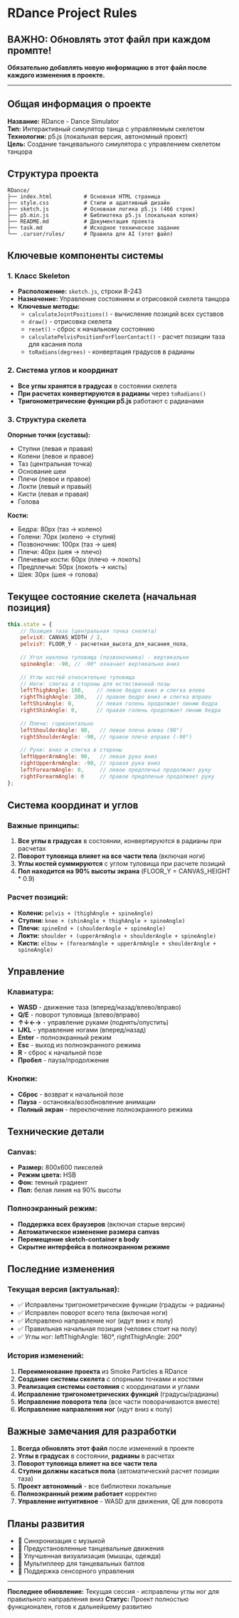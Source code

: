 # RDance Project Rules

## ВАЖНО: Обновлять этот файл при каждом промпте!

**Обязательно добавлять новую информацию в этот файл после каждого изменения в проекте.**

---

## Общая информация о проекте

**Название:** RDance - Dance Simulator  
**Тип:** Интерактивный симулятор танца с управляемым скелетом  
**Технологии:** p5.js (локальная версия, автономный проект)  
**Цель:** Создание танцевального симулятора с управлением скелетом танцора

## Структура проекта

```
RDance/
├── index.html          # Основная HTML страница
├── style.css           # Стили и адаптивный дизайн
├── sketch.js           # Основная логика p5.js (466 строк)
├── p5.min.js           # Библиотека p5.js (локальная копия)
├── README.md           # Документация проекта
├── task.md             # Исходное техническое задание
└── .cursor/rules/      # Правила для AI (этот файл)
```

## Ключевые компоненты системы

### 1. Класс Skeleton
- **Расположение:** `sketch.js`, строки 8-243
- **Назначение:** Управление состоянием и отрисовкой скелета танцора
- **Ключевые методы:**
  - `calculateJointPositions()` - вычисление позиций всех суставов
  - `draw()` - отрисовка скелета
  - `reset()` - сброс к начальному состоянию
  - `calculatePelvisPositionForFloorContact()` - расчет позиции таза для касания пола
  - `toRadians(degrees)` - конвертация градусов в радианы

### 2. Система углов и координат
- **Все углы хранятся в градусах** в состоянии скелета
- **При расчетах конвертируются в радианы** через `toRadians()`
- **Тригонометрические функции p5.js** работают с радианами

### 3. Структура скелета
**Опорные точки (суставы):**
- Ступни (левая и правая)
- Колени (левое и правое)
- Таз (центральная точка)
- Основание шеи
- Плечи (левое и правое)
- Локти (левый и правый)
- Кисти (левая и правая)
- Голова

**Кости:**
- Бедра: 80px (таз → колено)
- Голени: 70px (колено → ступня)
- Позвоночник: 100px (таз → шея)
- Плечи: 40px (шея → плечо)
- Плечевые кости: 60px (плечо → локоть)
- Предплечья: 50px (локоть → кисть)
- Шея: 30px (шея → голова)

## Текущее состояние скелета (начальная позиция)

```javascript
this.state = {
    // Позиция таза (центральная точка скелета)
    pelvisX: CANVAS_WIDTH / 2,
    pelvisY: FLOOR_Y - расчетная_высота_для_касания_пола,
    
    // Угол наклона туловища (позвоночника) - вертикально
    spineAngle: -90, // -90° означает вертикально вниз
    
    // Углы костей относительно туловища
    // Ноги: слегка в стороны для естественной позы
    leftThighAngle: 160,    // левое бедро вниз и слегка влево
    rightThighAngle: 200,   // правое бедро вниз и слегка вправо
    leftShinAngle: 0,       // левая голень продолжает линию бедра
    rightShinAngle: 0,      // правая голень продолжает линию бедра
    
    // Плечи: горизонтально
    leftShoulderAngle: 90,   // левое плечо влево (90°)
    rightShoulderAngle: -90, // правое плечо вправо (-90°)
    
    // Руки: вниз и слегка в стороны
    leftUpperArmAngle: 90,   // левая рука вниз
    rightUpperArmAngle: -90, // правая рука вниз
    leftForearmAngle: 0,     // левое предплечье продолжает руку
    rightForearmAngle: 0     // правое предплечье продолжает руку
};
```

## Система координат и углов

### Важные принципы:
1. **Все углы в градусах** в состоянии, конвертируются в радианы при расчетах
2. **Поворот туловища влияет на все части тела** (включая ноги)
3. **Углы костей суммируются** с углом туловища при расчете позиций
4. **Пол находится на 90% высоты экрана** (FLOOR_Y = CANVAS_HEIGHT * 0.9)

### Расчет позиций:
- **Колени:** `pelvis + (thighAngle + spineAngle)`
- **Ступни:** `knee + (shinAngle + thighAngle + spineAngle)`
- **Плечи:** `spineEnd + (shoulderAngle + spineAngle)`
- **Локти:** `shoulder + (upperArmAngle + shoulderAngle + spineAngle)`
- **Кисти:** `elbow + (forearmAngle + upperArmAngle + shoulderAngle + spineAngle)`

## Управление

### Клавиатура:
- **WASD** - движение таза (вперед/назад/влево/вправо)
- **Q/E** - поворот туловища (влево/вправо)
- **↑↓←→** - управление руками (поднять/опустить)
- **IJKL** - управление ногами (вперед/назад)
- **Enter** - полноэкранный режим
- **Esc** - выход из полноэкранного режима
- **R** - сброс к начальной позе
- **Пробел** - пауза/продолжение

### Кнопки:
- **Сброс** - возврат к начальной позе
- **Пауза** - остановка/возобновление анимации
- **Полный экран** - переключение полноэкранного режима

## Технические детали

### Canvas:
- **Размер:** 800x600 пикселей
- **Режим цвета:** HSB
- **Фон:** темный градиент
- **Пол:** белая линия на 90% высоты

### Полноэкранный режим:
- **Поддержка всех браузеров** (включая старые версии)
- **Автоматическое изменение размера canvas**
- **Перемещение sketch-container в body**
- **Скрытие интерфейса в полноэкранном режиме**

## Последние изменения

### Текущая версия (актуальная):
- ✅ Исправлены тригонометрические функции (градусы → радианы)
- ✅ Исправлен поворот всего тела (включая ноги)
- ✅ Исправлено направление ног (идут вниз к полу)
- ✅ Правильная начальная позиция (человек стоит на полу)
- ✅ Углы ног: leftThighAngle: 160°, rightThighAngle: 200°

### История изменений:
1. **Переименование проекта** из Smoke Particles в RDance
2. **Создание системы скелета** с опорными точками и костями
3. **Реализация системы состояния** с координатами и углами
4. **Исправление тригонометрических функций** (градусы/радианы)
5. **Исправление поворота тела** (все части поворачиваются вместе)
6. **Исправление направления ног** (идут вниз к полу)

## Важные замечания для разработки

1. **Всегда обновлять этот файл** после изменений в проекте
2. **Углы в градусах** в состоянии, **радианы** в расчетах
3. **Поворот туловища влияет на все части тела**
4. **Ступни должны касаться пола** (автоматический расчет позиции таза)
5. **Проект автономный** - все библиотеки локальные
6. **Полноэкранный режим работает** корректно
7. **Управление интуитивное** - WASD для движения, QE для поворота

## Планы развития

- 🎵 Синхронизация с музыкой
- 💃 Предустановленные танцевальные движения
- 🎨 Улучшенная визуализация (мышцы, одежда)
- 🤝 Мультиплеер для танцевальных батлов
- 📱 Поддержка сенсорного управления

---

**Последнее обновление:** Текущая сессия - исправлены углы ног для правильного направления вниз
**Статус:** Проект полностью функционален, готов к дальнейшему развитию
